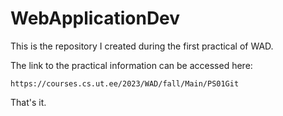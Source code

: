 # WebApplicationDev
This is the repository I created during the first practical of WAD.

The link to the practical information can be accessed here:

```
https://courses.cs.ut.ee/2023/WAD/fall/Main/PS01Git
```

That's it.
